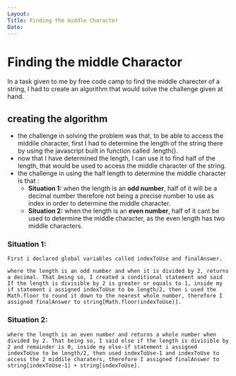 ```yaml
---
Layout:
Title: Finding the middle Character
Date:
---
```


# Finding the middle Charactor

In a task given to me by free code camp to find the middle charecter of a string, I had to create an algorithm that would solve the challenge given at hand.

## creating the algorithm

 -   the challenge in solving the problem was that, to be able to access the middile character, first I had to determine the length of the string there by using the javascript built in function called .length().
 -   now that I have determined the length, I can use it to find half of the length, that would be used to access the middle character of the string.
 -   the challenge in using the half length to determine the middle character is that :
        -   **Situation 1:** when the length is an **odd number**, half of it will be a decimal number therefore not being a precise number to use as index in order to determine the middle character.
        -   **Situation 2:** when the length is an **even number**, half of it cant be used to determine the middle character, as the even length has two middle characters.

### Situation 1:
    First i declared global variables called indexToUse and finalAnswer.

    where the length is an odd number and when it is divided by 2, returns a decimal. That being so, I created a conditional statement and said If the length is divisible by 2 is greater or equals to 1, inside my if statement i assigned indexToUse to be length/2, then i used the Math.floor to round it down to the nearest whole number, therefore I assigned finalAnswer to string[Math.floor(indexToUse)].

### Situation 2:
    
    where the length is an even number and returns a whole number when divided by 2. That being so, I said else if the length is divisible by 2 and remainder is 0, inside my else-if statement i assigned indexToUse to be length/2, then used indexToUse-1 and indexToUse to access the 2 middile charaters, therefore I assigned finalAnswer to string[indexToUse-1] + string[indexToUse].


